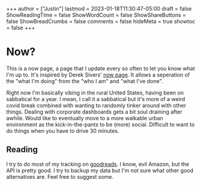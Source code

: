 +++
author = ["Justin"]
lastmod = 2023-01-18T11:30:47-05:00
draft = false
ShowReadingTime = false
ShowWordCount = false
ShowShareButtons = false
ShowBreadCrumbs = false
comments = false
hideMeta = true
showtoc = false
+++


# Now?

This is a now page, a page that I update every so often to let you know what I'm up to. It's inspired by Derek Sivers' [now page](https://sive.rs/nowff). It allows a seperation of the "what I'm doing" from the "who I am" and "what I've done".

Right now I'm basically vibing in the rural United States, having been on
sabbatical for a year. I mean, I call it a sabbatical but it's more of a weird
covid break combined with wanting to randomly tinker around with other things.
Dealing with corporate dashboards gets a bit soul draining after awhile. Would
like to eventually move to a more walkable urban environment as the
kick-in-the-pants to be (more) social. Difficult to want to do things when you
have to drive 30 minutes.

## Reading

I try to do most of my tracking on [goodreads](https://www.goodreads.com/brickfrog). I know, evil Amazon, but the API  is pretty good. I try to backup my data but I'm not sure what other good alternatives are. Feel free to suggest some.

<div class="now-content-box">
<script src="https://www.goodreads.com/review/grid_widget/46714580.Justin's%20bookshelf:%20currently-reading?cover_size=medium&hide_link=true&hide_title=true&num_books=25&order=d&shelf=currently-reading&sort=date_read&widget_id=1674169459" type="text/javascript"></script>
</div><br>

#### QuoteBacks

There's a neat extension called [Quotebacks](https://quotebacks.net/) for chrome/firefox that lets you record snippets of text. It's useful for display, but it also saves things as JSON, which I parse and just toss into this [site](https://quotes.justin.vc).

<div>
<iframe src="https://quotes.justin.vc" width="100%" height="600"></iframe>
</div>

* https://justin.vc/elfeed includes all the various sites I keep in my RSS reader.

## Watching

I'm not a moderately big TV watcher. I probably -should- cut it back a bit. I usually have a single show I use as my "going to bed" show, and then high art/prestige I'll binge assuming they're available all at once. I'm currently watching:

<a target="_blank" href="https://trakt.tv/users/justinvc"><img width="500" height="281" alt="JustinVC" src="https://widgets.trakt.tv/users/8eddcd2112f27c92ab4c9835efb9c787/watched/fanart2@2x.jpg" /></a>


- [anilist](https://anilist.co/user/brickfrog/) - This counts a bit as reading/watching since I use it to track my anime and manga. I don't really use the social features but scrobble to it from apps.

## Listening

I don't listen to a tun of music, feel free to check my recently played tracks on last.fm at [brickfrog](https://www.last.fm/user/justinvc).

The embed is a spotify playlist that I've been listening to recently on [spotify](https://open.spotify.com/user/1cvou29st17ac3qu1hzhnq7fw?si=9f1a873775c44bb6):

<iframe style="border-radius:12px" src="https://open.spotify.com/embed/playlist/3z4PjgkmfYe2hBOVAWJO6A?utm_source=generator" width="100%" height="380" frameBorder="0" allowfullscreen="" allow="autoplay; clipboard-write; encrypted-media; fullscreen; picture-in-picture"></iframe>

- [rateyourmusic.com](https://rateyourmusic.com/~justinvc) - I don't use this much, but I do use it to track my music collection. I'm not sure if I'll keep it up, but I do like the idea of having a collection of music I've listened to.

<style>

.gr_grid_container {
}

.gr_grid_book_container {
          float: left;
          width: 98px;
          height: 160px;
          padding: 0px 0px;
          overflow: hidden;
        }

.now-content-box {
          width: 100%;
          height: 100%;
          overflow: hidden;
          padding: 0px 0px;
        }

</style>
